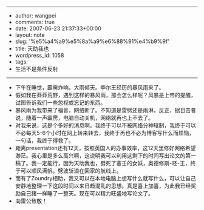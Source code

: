- --
- author: wangpei
- comments: true
- date: 2007-06-23 21:37:33+00:00
- layout: note
- slug: '%e5%a4%a9%e5%8a%a9%e6%88%91%e4%b9%9f'
- title: 天助我也
- wordpress_id: 1058
- tags:
- 生活不是条件反射
- --
- 下午在睡觉，霹雳炸响，大雨倾天。李尔王经历的暴风雨来了。
- 假如我在莽莽荒野，遇到这样的暴风雨，那会怎么样呢？风暴是上帝的提醒，试图告诉我们一些忽视或忘记的东西。
- 暴风雨为我带来了福音，网络断了。不知道是雷劈还是雨淋，反正，据目击者说，随着一声霹雳，电脑自动关机，网络就再也上不去了。
- 对我来说，这是个多好的消息啊。我终于可以不被网络分神辖制，我终于可以不必每天5-6个小时在网上转来转去，我终于再也不必为博客写什么而烦恼，一句话，我终于得救了。
- 距离presentation还有12天，按照英国人的办事效率，这12天里修好网络希望渺茫。我心里是多么高兴啊，这说明我可以利用这剩下的时间写出论文的第一稿了。我一定能行，因为天助我也，劈死了塞壬的女妖，奥德修斯-呸-王，终于可以顺风满帆，劈波斩浪在回家的航线上。
- 而有了Zoundry相助，我又可以在本地电脑上想写什么就写什么，可以让自己安静地整理一下这段时间以来日趋混乱的思想。真是喜上加喜，为此我已经奖励自己猪一样睡了一整天。现在可以精力旺盛地写论文了。
- 向雷公致敬！
